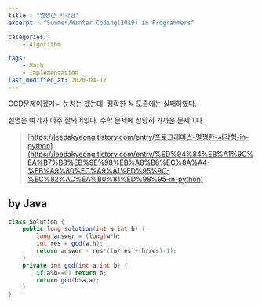 ```yaml
---
title : "멀쩡한 사각형"
excerpt : "Summer/Winter Coding(2019) in Programmers"

categories:
    - Algorithm

tags:
    - Math
    - Implementation
last_modified_at: 2020-04-17
---
```


GCD문제이겠거니 눈치는 챘는데, 정확한 식 도출에는 실패하였다.

설명은 여기가 아주 잘되어있다. 수학 문제에 상당히 가까운 문제이다

> [https://leedakyeong.tistory.com/entry/프로그래머스-멀쩡한-사각형-in-python](https://leedakyeong.tistory.com/entry/%ED%94%84%EB%A1%9C%EA%B7%B8%EB%9E%98%EB%A8%B8%EC%8A%A4-%EB%A9%80%EC%A9%A1%ED%95%9C-%EC%82%AC%EA%B0%81%ED%98%95-in-python)

## by Java

```java
class Solution {
	public long solution(int w,int h) {
		long answer = (long)w*h;
        int res = gcd(w,h);
		return answer - res*((w/res)+(h/res)-1);
	}
    private int gcd(int a,int b) {
        if(a%b==0) return b;
        return gcd(b%a,a);
    }
}
```